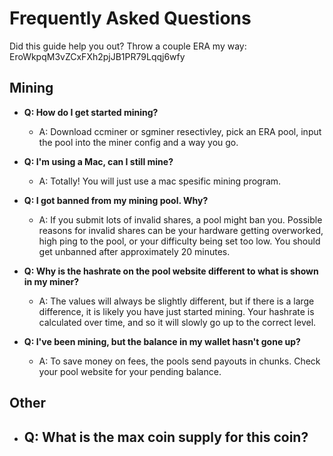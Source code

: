 # Frequently Asked Questions
Did this guide help you out? Throw a couple ERA my way: EroWkpqM3vZCxFXh2pjJB1PR79Lqqj6wfy
## Mining
- **Q: How do I get started mining?**
	- A: Download ccminer or sgminer resectivley, pick an ERA pool, input the pool into the miner config and a way you go.
	
- **Q: I'm using a Mac, can I still mine?**
	- A: Totally! You will just use a mac spesific mining program.
	
- **Q: I got banned from my mining pool. Why?**
	- A: If you submit lots of invalid shares, a pool might ban you. Possible reasons for invalid shares can be your hardware getting overworked, high ping to the pool, or your difficulty being set too low. You should get unbanned after approximately 20 minutes.
	
- **Q: Why is the hashrate on the pool website different to what is shown in my miner?**
	- A: The values will always be slightly different, but if there is a large difference, it is likely you have just started mining. Your hashrate is calculated over time, and so it will slowly go up to the correct level.
	
- **Q: I've been mining, but the balance in my wallet hasn't gone up?**
	- A: To save money on fees, the pools send payouts in chunks. Check your pool website for your pending balance.
	
## Other
- **Q: What is the max coin supply for this coin?**
	-
